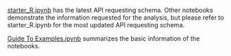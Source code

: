 [starter_R.ipynb](https://github.com/liorbey/lumin-workstation-materials/blob/master/starter_R.ipynb) has the latest API requesting schema. 
Other notebooks demonstrate the information requested for the analysis, but please refer to starter_R.ipynb for the most updated API requesting schema.

[Guide To Examples.ipynb](https://github.com/liorbey/lumin-workstation-materials/blob/master/Guide%20To%20Examples.ipynb) 
summarizes the basic information of the notebooks.